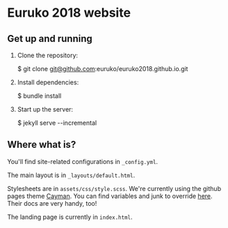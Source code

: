 # Euruko 2018 website

## Get up and running

1. Clone the repository:

    $ git clone git@github.com:euruko/euruko2018.github.io.git

2. Install dependencies:

    $ bundle install

3. Start up the server:

    $ jekyll serve --incremental

## Where what is?

You'll find site-related configurations in `_config.yml`.

The main layout is in `_layouts/default.html`.

Stylesheets are in `assets/css/style.scss`. We're currently using the github
pages theme [Cayman](https://github.com/pages-themes/cayman). You can find
variables and junk to override
[here](https://github.com/pages-themes/cayman/blob/master/_sass/). Their docs
are very handy, too!

The landing page is currently in `index.html`.
